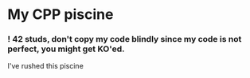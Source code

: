 # My CPP piscine
### ! 42 studs, don't copy my code blindly since my code is not perfect, you might get KO'ed.
I've rushed this piscine
